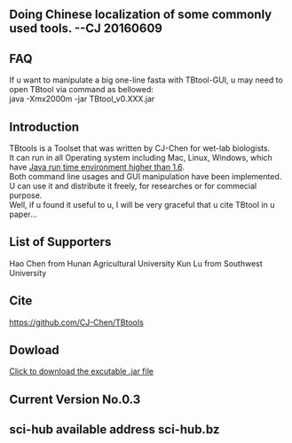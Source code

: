 ##
## Doing Chinese localization of some commonly used tools. --CJ 20160609
##
## FAQ  
If u want to manipulate a big one-line fasta with TBtool-GUI, u may need to open TBtool via command as bellowed:  
java -Xmx2000m -jar TBtool_v0.XXX.jar
## Introduction
TBtools is a Toolset that was written by CJ-Chen for wet-lab biologists.  
It can run in all Operating system including Mac, Linux, Windows, which have [Java run time environment higher than 1.6](http://www.oracle.com/technetwork/java/javase/downloads/jre8-downloads-2133155.html).     
Both command line usages and GUI manipulation have been implemented.    
U can use it and distribute it freely, for researches or for commecial purpose.    
Well, if u found it useful to u, I will be very graceful that u cite TBtool in u paper...    
## List of Supporters
Hao Chen from Hunan Agricultural University
Kun Lu from Southwest University
## Cite
https://github.com/CJ-Chen/TBtools    
## Dowload
[Click to download the excutable .jar file](https://github.com/CJ-Chen/TBtools/archive/master.zip)
## Current Version No.0.3
## sci-hub available address sci-hub.bz
